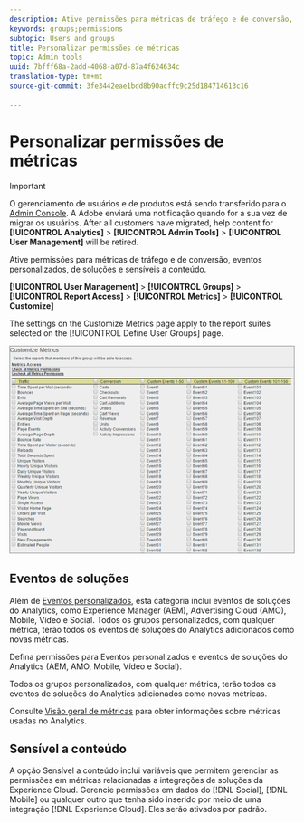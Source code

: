```yaml
---
description: Ative permissões para métricas de tráfego e de conversão, eventos personalizados, de soluções e sensíveis a conteúdo.
keywords: groups;permissions
subtopic: Users and groups
title: Personalizar permissões de métricas
topic: Admin tools
uuid: 7bfff68a-2add-4068-a07d-87a4f624634c
translation-type: tm+mt
source-git-commit: 3fe3442eae1bdd8b90acffc9c25d184714613c16

---
```



# Personalizar permissões de métricas

>[!IMPORTANT]
>
>O gerenciamento de usuários e de produtos está sendo transferido para o [Admin Console](https://helpx.adobe.com/br/enterprise/using/admin-console.html). A Adobe enviará uma notificação quando for a sua vez de migrar os usuários. After all customers have migrated, help content for **[!UICONTROL Analytics]** > **[!UICONTROL Admin Tools]** > **[!UICONTROL User Management]** will be retired.

Ative permissões para métricas de tráfego e de conversão, eventos personalizados, de soluções e sensíveis a conteúdo.

**[!UICONTROL User Management]** > **[!UICONTROL Groups]** > **[!UICONTROL Report Access]** > **[!UICONTROL Metrics]** > **[!UICONTROL Customize]**

The settings on the Customize Metrics page apply to the report suites selected on the [!UICONTROL Define User Groups] page.

![](assets/customize-metrics.png)

## Eventos de soluções

Além de [Eventos personalizados](https://docs.adobe.com/content/help/en/analytics/implementation/vars/page-vars/events/event-serialization.html), esta categoria inclui eventos de soluções do Analytics, como Experience Manager (AEM), Advertising Cloud (AMO), Mobile, Vídeo e Social. Todos os grupos personalizados, com qualquer métrica, terão todos os eventos de soluções do Analytics adicionados como novas métricas.

Defina permissões para Eventos personalizados e eventos de soluções do Analytics (AEM, AMO, Mobile, Vídeo e Social).

Todos os grupos personalizados, com qualquer métrica, terão todos os eventos de soluções do Analytics adicionados como novas métricas.

Consulte [Visão geral de métricas](/help/components/c-variables/c-metrics/metricslist.md) para obter informações sobre métricas usadas no Analytics.

## Sensível a conteúdo

A opção Sensível a conteúdo inclui variáveis que permitem gerenciar as permissões em métricas relacionadas a integrações de soluções da Experience Cloud. Gerencie permissões em dados do [!DNL Social], [!DNL Mobile] ou qualquer outro que tenha sido inserido por meio de uma integração [!DNL Experience Cloud]. Eles serão ativados por padrão.
